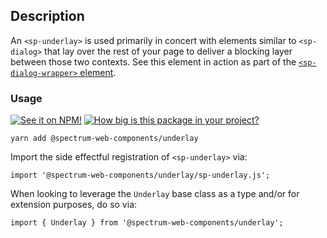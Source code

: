 ## Description

An `<sp-underlay>` is used primarily in concert with elements similar to `<sp-dialog>` that lay over the rest of your page to deliver a blocking layer between those two contexts. See this element in action as part of the [`<sp-dialog-wrapper>` element](components/dialog-wrapper).

### Usage

[![See it on NPM!](https://img.shields.io/npm/v/@spectrum-web-components/underlay?style=for-the-badge)](https://www.npmjs.com/package/@spectrum-web-components/underlay)
[![How big is this package in your project?](https://img.shields.io/bundlephobia/minzip/@spectrum-web-components/underlay?style=for-the-badge)](https://bundlephobia.com/result?p=@spectrum-web-components/underlay)

```
yarn add @spectrum-web-components/underlay
```

Import the side effectful registration of `<sp-underlay>` via:

```
import '@spectrum-web-components/underlay/sp-underlay.js';
```

When looking to leverage the `Underlay` base class as a type and/or for extension purposes, do so via:

```
import { Underlay } from '@spectrum-web-components/underlay';
```

<script type="module">
    import '@spectrum-web-components/underlay/sp-underlay.js';
</script>
